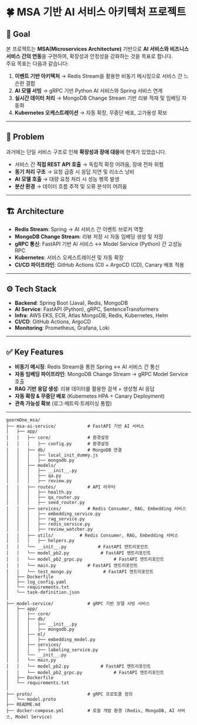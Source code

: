 # 🍀 MSA 기반 AI 서비스 아키텍처 프로젝트

## 📌 Goal
본 프로젝트는 **MSA(Microservices Architecture)** 기반으로 **AI 서비스와 비즈니스 서비스 간의 연동**을 구현하여, 확장성과 안정성을 강화하는 것을 목표로 합니다.  
주요 목표는 다음과 같습니다:
1. **이벤트 기반 아키텍처** → Redis Stream을 활용한 비동기 메시징으로 서비스 간 느슨한 결합  
2. **AI 모델 서빙** → gRPC 기반 Python AI 서비스와 Spring 서비스 연계  
3. **실시간 데이터 처리** → MongoDB Change Stream 기반 리뷰 적재 및 임베딩 자동화  
4. **Kubernetes 오케스트레이션** → 자동 확장, 무중단 배포, 고가용성 확보  

---

## 🚨 Problem
과거에는 단일 서비스 구조로 인해 **확장성과 장애 대응**에 한계가 있었습니다.  

- 서비스 간 **직접 REST API 호출** → 독립적 확장 어려움, 장애 전파 위험  
- **동기 처리 구조** → 요청 급증 시 응답 지연 및 리소스 낭비  
- **AI 모델 호출** → 대량 요청 처리 시 성능 병목 발생  
- **분산 환경** → 데이터 흐름 추적 및 오류 분석이 어려움  

---

## 🏗️ Architecture
- **Redis Stream**: Spring → AI 서비스 간 이벤트 브로커 역할  
- **MongoDB Change Stream**: 리뷰 저장 시 자동 임베딩 생성 및 저장  
- **gRPC 통신**: FastAPI 기반 AI 서비스 ↔ Model Service (Python) 간 고성능 RPC  
- **Kubernetes**: 서비스 오케스트레이션 및 자동 확장  
- **CI/CD 파이프라인**: GitHub Actions (CI) + ArgoCD (CD), Canary 배포 적용  

---

## ⚙️ Tech Stack
- **Backend**: Spring Boot (Java), Redis, MongoDB  
- **AI Service**: FastAPI (Python), gRPC, SentenceTransformers  
- **Infra**: AWS EKS, ECR, Atlas MongoDB, Redis, Kubernetes, Helm  
- **CI/CD**: GitHub Actions, ArgoCD  
- **Monitoring**: Prometheus, Grafana, Loki  

---

## ✅ Key Features
- **비동기 메시징**: Redis Stream을 통한 Spring ↔ AI 서비스 간 통신  
- **자동 임베딩 파이프라인**: MongoDB Change Stream → gRPC Model Service 호출  
- **RAG 기반 응답 생성**: 리뷰 데이터를 활용한 검색 + 생성형 AI 응답  
- **자동 확장 & 무중단 배포** (Kubernetes HPA + Canary Deployment)  
- **관측 가능성 확보** (로그·메트릭·트레이싱 통합)  

---


```
goormOne_msa/
├── msa-ai-service/            # FastAPI 기반 AI 서비스
│   ├── app/
│   │   ├── core/              # 환경설정
│   │   │   ├── config.py      # 환경설정
│   │   ├── db/                # MongoDB 연결
│   │   │   ├── local_init_dummy.js
│   │   │   ├── mongodb.py
│   │   ├── models/
│   │   │   ├── __init__.py
│   │   │   ├── qa.py
│   │   │   ├── review.py
│   │   ├── routes/            # API 라우터
│   │   │   ├── health.py
│   │   │   ├── qa_router.py
│   │   │   ├── seed_router.py
│   │   ├── services/          # Redis Consumer, RAG, Embedding 서비스
│   │   │   ├── embedding_service.py
│   │   │   ├── rag_service.py
│   │   │   ├── redis_service.py
│   │   │   ├── review_watcher.py
│   │   ├── utils/          # Redis Consumer, RAG, Embedding 서비스
│   │   │   ├── helpers.py
│   │   └── __init__.py            # FastAPI 엔트리포인트
│   │   └── model_pb2.py            # FastAPI 엔트리포인트
│   │   └── model_pb2_grpc.py            # FastAPI 엔트리포인트
│   │   └── main.py            # FastAPI 엔트리포인트
│   │   └── test_mongo.py            # FastAPI 엔트리포인트
│   ├── Dockerfile
│   ├── log_config.yaml
│   └── requirements.txt
│   └── task-definition.json
│
├── model-service/             # gRPC 기반 모델 서빙 서비스
│   ├── app/
│   │   ├── core/
│   │   ├── db/
│   │   │   ├── __init__.py
│   │   │   ├── mongodb.py
│   │   ├── ml/
│   │   │   ├── embedding_model.py
│   │   ├── services/
│   │   │   ├── labeling_service.py
│   │   └── __init__.py
│   │   └── main.py
│   │   └── model_pb2.py            # FastAPI 엔트리포인트
│   │   └── model_pb2_grpc.py            # FastAPI 엔트리포인트
│   ├── Dockerfile
│   └── requirements.txt
│
├── proto/                     # gRPC 프로토콜 정의
│   └── model.proto
├── README.md
├── docker-compose.yml         # 로컬 개발 환경 (Redis, MongoDB, AI 서비스, Model Service)

```
